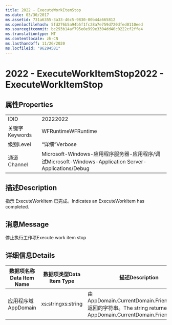 ```yaml
---
title: 2022 - ExecuteWorkItemStop
ms.date: 03/30/2017
ms.assetid: 731a6355-3a33-46c5-9830-00b44a665812
ms.openlocfilehash: 5fd276b5a94b5f1fc28a7e759d720dfed0110eed
ms.sourcegitcommit: bc293b14af795e0e999e3304dd40c0222cf2ffe4
ms.translationtype: MT
ms.contentlocale: zh-CN
ms.lasthandoff: 11/26/2020
ms.locfileid: "96294581"
---
```

# <a name="2022---executeworkitemstop"></a><span data-ttu-id="83dd2-102">2022 - ExecuteWorkItemStop</span><span class="sxs-lookup"><span data-stu-id="83dd2-102">2022 - ExecuteWorkItemStop</span></span>

## <a name="properties"></a><span data-ttu-id="83dd2-103">属性</span><span class="sxs-lookup"><span data-stu-id="83dd2-103">Properties</span></span>  
  
|||  
|-|-|  
|<span data-ttu-id="83dd2-104">ID</span><span class="sxs-lookup"><span data-stu-id="83dd2-104">ID</span></span>|<span data-ttu-id="83dd2-105">2022</span><span class="sxs-lookup"><span data-stu-id="83dd2-105">2022</span></span>|  
|<span data-ttu-id="83dd2-106">关键字</span><span class="sxs-lookup"><span data-stu-id="83dd2-106">Keywords</span></span>|<span data-ttu-id="83dd2-107">WFRuntime</span><span class="sxs-lookup"><span data-stu-id="83dd2-107">WFRuntime</span></span>|  
|<span data-ttu-id="83dd2-108">级别</span><span class="sxs-lookup"><span data-stu-id="83dd2-108">Level</span></span>|<span data-ttu-id="83dd2-109">“详细”</span><span class="sxs-lookup"><span data-stu-id="83dd2-109">Verbose</span></span>|  
|<span data-ttu-id="83dd2-110">通道</span><span class="sxs-lookup"><span data-stu-id="83dd2-110">Channel</span></span>|<span data-ttu-id="83dd2-111">Microsoft-Windows-应用程序服务器-应用程序/调试</span><span class="sxs-lookup"><span data-stu-id="83dd2-111">Microsoft-Windows-Application Server-Applications/Debug</span></span>|  
  
## <a name="description"></a><span data-ttu-id="83dd2-112">描述</span><span class="sxs-lookup"><span data-stu-id="83dd2-112">Description</span></span>  

 <span data-ttu-id="83dd2-113">指示 ExecuteWorkItem 已完成。</span><span class="sxs-lookup"><span data-stu-id="83dd2-113">Indicates an ExecuteWorkItem has completed.</span></span>  
  
## <a name="message"></a><span data-ttu-id="83dd2-114">消息</span><span class="sxs-lookup"><span data-stu-id="83dd2-114">Message</span></span>  

 <span data-ttu-id="83dd2-115">停止执行工作项</span><span class="sxs-lookup"><span data-stu-id="83dd2-115">Execute work item stop</span></span>  
  
## <a name="details"></a><span data-ttu-id="83dd2-116">详细信息</span><span class="sxs-lookup"><span data-stu-id="83dd2-116">Details</span></span>  
  
|<span data-ttu-id="83dd2-117">数据项名称</span><span class="sxs-lookup"><span data-stu-id="83dd2-117">Data Item Name</span></span>|<span data-ttu-id="83dd2-118">数据项类型</span><span class="sxs-lookup"><span data-stu-id="83dd2-118">Data Item Type</span></span>|<span data-ttu-id="83dd2-119">描述</span><span class="sxs-lookup"><span data-stu-id="83dd2-119">Description</span></span>|  
|--------------------|--------------------|-----------------|  
|<span data-ttu-id="83dd2-120">应用程序域</span><span class="sxs-lookup"><span data-stu-id="83dd2-120">AppDomain</span></span>|<span data-ttu-id="83dd2-121">xs:string</span><span class="sxs-lookup"><span data-stu-id="83dd2-121">xs:string</span></span>|<span data-ttu-id="83dd2-122">由 AppDomain.CurrentDomain.FriendlyName 返回的字符串。</span><span class="sxs-lookup"><span data-stu-id="83dd2-122">The string returned by AppDomain.CurrentDomain.FriendlyName.</span></span>|

